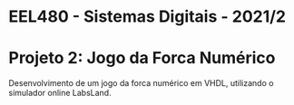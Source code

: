 # EEL480 - Sistemas Digitais - 2021/2
# Projeto 2: Jogo da Forca Numérico

Desenvolvimento de um jogo da forca numérico em VHDL, utilizando o simulador online LabsLand.
